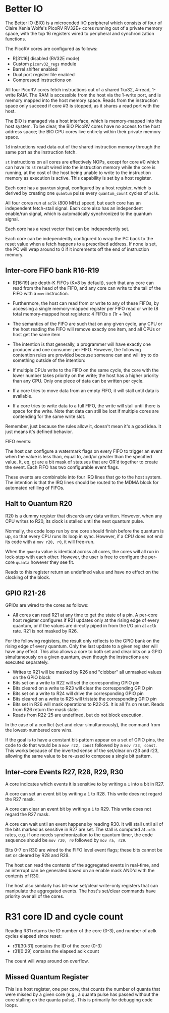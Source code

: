 # Better IO

The Better IO (BIO) is a microcoded I/O peripheral which consists of four of Claire Xenia Wolfe's
PicoRV RV32E+ cores running out of a private memory space, with the top 16 registers wired to
peripheral and synchronization functions.

The PicoRV cores are configured as follows:
  - R[31:16] disabled (RV32E mode)
  - Custom `picorv32_regs` module
  - Barrel shifter enabled
  - Dual port register file enabled
  - Compressed instructions on

All four PicoRV cores fetch instructions out of a shared 1kx32, 4-read, 1-write RAM. The RAM is accessible from the host via the 1-write port, and is memory mapped into the host memory space. Reads from the instruction space only succeed if core #3 is stopped, as it shares a read port with the host.

The BIO is managed via a host interface, which is memory-mapped into the host system. To be clear, the BIO
PicoRV cores have no access to the host address space; the BIO CPU cores live entirely within their private
memory space.

`ld` instructions read data out of the shared instruction memory through the same port as the instruction fetch.

`st` instructions on all cores are effectively NOPs, except for core #0 which can have its `st` result wired into the instruction memory while the core is running, at the cost of the host being unable to write to the instruction memory as execution is active. This capability is set by a host register.

Each core has a `quantum` signal, configured by a host register, which is derived by creating one `quantum` pulse every `quantum_count` cycles of `aclk`.

All four cores run at `aclk` (800 MHz) speed, but each core has an independent fetch-stall signal. Each core also has an independent enable/run signal, which is automatically synchronized to the quantum signal.

Each core has a reset vector that can be independently set.

Each core can be independently configured to wrap the PC back to the reset value when a fetch happens to a prescribed address. If none is set, the PC will wrap around to 0 if it increments off the end of instruction memory.

## Inter-core FIFO bank R16-R19

- R[16:19] are depth-K FIFOs (K=8 by default), such that any core can read from the head of the FIFO, and any core can write to the tail of the FIFO with a `mov` instruction.
- Furthermore, the host can read from or write to any of these FIFOs, by accessing a single memory-mapped register per FIFO read or write (8 total memory-mapped host registers: 4 FIFOs x (1r + 1w))
- The semantics of the FIFO are such that on any given cycle, any CPU or the host reading the FIFO will remove exactly one item, and all CPUs or host get the same item
- The intention is that generally, a programmer will have exactly one producer and one consumer per FIFO.
However, the following contention rules are provided because someone can and will try to do something outside
of the intention:

- If multiple CPUs write to the FIFO on the same cycle, the core with the lower number takes priority on the write; the host has a higher priority than any CPU. Only one piece of data can be written per cycle.
- If a core tries to move data from an empty FIFO, it will stall until data is available.
- If a core tries to write data to a full FIFO, the write will stall until there is space for the write. Note that data can still be lost if multiple cores are contending for the same write slot.

Remember, just because the rules allow it, doesn't mean it's a good idea. It just means it's defined behavior.

FIFO events:

The host can configure a watermark flags on every FIFO to trigger an event when the value is less than, equal to, and/or greater than the specified value. lt, eq, gt are a bit mask of statuses that are OR'd together to create the event. Each FIFO has two configurable event flags.

These events are combinable into four IRQ lines that go to the host system. The intention is that the IRQ lines should be routed to the MDMA block for automated refilling of FIFOs.

## Halt to Quantum R20

R20 is a dummy register that discards any data written. However, when any CPU writes to R20, its clock is stalled until the next quantum pulse.

Normally, the code loop run by one core should finish before the quantum is up, so that every CPU runs its loop in sync. However, if a CPU does not end its code with a `mov r20, r0`, it will free-run.

When the `quanta` value is identical across all cores, the cores will all run in lock-step with each other. However, the user is free to configure the per-core `quanta` however they see fit.

Reads to this register return an undefined value and have no effect on the clocking of the block.

## GPIO R21-26

GPIOs are wired to the cores as follows:

- All cores can read R21 at any time to get the state of a pin. A per-core host register configures if R21 updates only at the rising edge of every quantum, or if the values are directly piped in from the I/O pin at `aclk` rate. R21 is not masked by R26.

For the following registers, the result only reflects to the GPIO bank on the rising edge of every quantum. Only the last update to a given register will have any effect. This also allows a core to both set and clear bits on a GPIO simultaneously on a given quantum, even though the instructions are executed separately.

- Writes to R21 will be masked by R26 and "clobber" all unmasked values on the GPIO block
- Bits set on a write to R22 will set the corresponding GPIO pin
- Bits cleared on a write to R23 will clear the corresponding GPIO pin
- Bits set on a write to R24 will drive the corresponding GPIO pin
- Bits cleared on a write to R25 will tristate the corresponding GPIO pin
- Bits set in R26 will mask operations to R22-25. It is all 1's on reset. Reads from R26 return the mask state.
- Reads from R22-25 are undefined, but do not block execution.

In the case of a conflict (set and clear simultaneously), the command from the lowest-numbered core wins.

If the goal is to have a constant bit-pattern appear on a set of GPIO pins, the code
to do that would be a `mov r22, const` followed by a `mov r23, const`. This works because
of the inverted sense of the set/clear on r23 and r23, allowing the same value to be re-used
to compose a single bit pattern.

## Inter-core Events R27, R28, R29, R30

A core indicates which events it is sensitive to by writing a `1` into a bit in R27.

A core can set an event bit by writing a `1` to R28. This write does not regard the R27 mask.

A core can clear an event bit by writing a `1` to R29. This write does not regard the R27 mask.

A core can wait until an event happens by reading R30. It will stall until all of the bits marked as sensitive in R27 are set. The stall is computed at `aclk` rates, e.g. if one needs synchronization to the quantum timer, the code sequence should be `mov r20, r0` followed by `mov ra, r29`.

Bits 0-7 on R30 are wired to the FIFO level event flags; these bits cannot be set or cleared by R28 and R29.

The host can read the contents of the aggregated events in real-time, and an interrupt can be generated based on an enable mask AND'd with the contents of R30.

The host also similarly has bit-wise set/clear write-only registers that can manipulate the aggregated events. The host's set/clear commands have priority over all of the cores.

# R31 core ID and cycle count

Reading R31 returns the ID number of the core (0-3), and number of aclk cycles elapsed since reset:

- r31[30:31] contains the ID of the core (0-3)
- r31[0:29] contains the elapsed aclk count

The count will wrap around on overflow.

## Missed Quantum Register

This is a host register, one per core, that counts the number of quanta that were missed by a given core (e.g., a quanta pulse has passed without the core stalling on the quanta pulse). This is primarily for debugging code loops.

